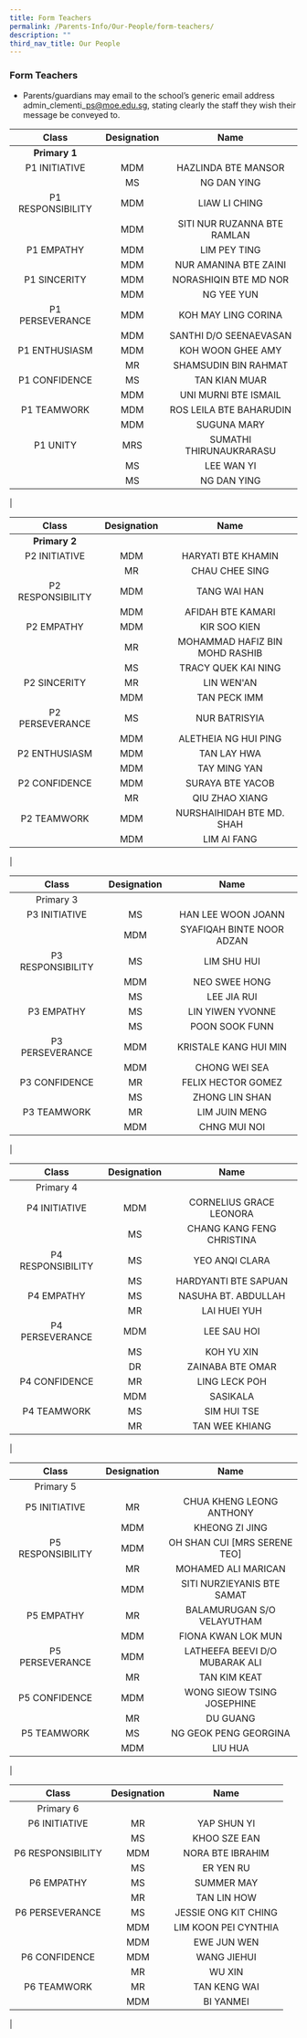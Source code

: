 ```yaml
---
title: Form Teachers
permalink: /Parents-Info/Our-People/form-teachers/
description: ""
third_nav_title: Our People
---
```

### Form Teachers

* Parents/guardians may email to the school’s generic email address admin\_clementi\_ps@moe.edu.sg, stating clearly the staff they wish their message be conveyed to.

| Class | Designation | Name |
|:---:|:---:|:---:|
| **Primary 1** |  |  |
| P1 INITIATIVE | MDM | HAZLINDA BTE MANSOR |
|  | MS | NG DAN YING |
| P1 RESPONSIBILITY | MDM | LIAW LI CHING |
|  | MDM | SITI NUR RUZANNA BTE RAMLAN |
| P1 EMPATHY | MDM | LIM PEY TING |
|  | MDM | NUR AMANINA BTE ZAINI |
| P1 SINCERITY | MDM | NORASHIQIN BTE MD NOR |
|  | MDM | NG YEE YUN |
| P1 PERSEVERANCE | MDM | KOH MAY LING CORINA |
|  | MDM | SANTHI D/O SEENAEVASAN |
| P1 ENTHUSIASM | MDM | KOH WOON GHEE AMY |
|  | MR | SHAMSUDIN BIN RAHMAT |
| P1 CONFIDENCE | MS | TAN KIAN MUAR |
|  | MDM | UNI MURNI BTE ISMAIL |
| P1 TEAMWORK | MDM | ROS LEILA BTE BAHARUDIN |
|  | MDM | SUGUNA MARY |
| P1 UNITY | MRS | SUMATHI THIRUNAUKRARASU |
|  | MS | LEE WAN YI |
|   |  MS |  NG DAN YING |
|

| Class | Designation | Name |
|:---:|:---:|:---:|
| **Primary 2** |  |  |
| P2 INITIATIVE | MDM | HARYATI BTE KHAMIN |
|  | MR | CHAU CHEE SING |
| P2 RESPONSIBILITY | MDM | TANG WAI HAN |
|  | MDM | AFIDAH BTE KAMARI |
| P2 EMPATHY | MDM | KIR SOO KIEN |
|  | MR | MOHAMMAD HAFIZ BIN MOHD RASHIB |
|   |  MS |  TRACY QUEK KAI NING |
| P2 SINCERITY | MR | LIN WEN'AN |
|  | MDM | TAN PECK IMM |
| P2 PERSEVERANCE | MS | NUR BATRISYIA |
|  | MDM | ALETHEIA NG HUI PING |
| P2 ENTHUSIASM | MDM | TAN LAY HWA |
|  | MDM | TAY MING YAN |
| P2 CONFIDENCE | MDM | SURAYA BTE YACOB |
|  | MR | QIU ZHAO XIANG |
| P2 TEAMWORK | MDM | NURSHAIHIDAH BTE MD. SHAH |
|  | MDM | LIM AI FANG |
|

| Class | Designation | Name |
|:---:|:---:|:---:|
| Primary 3 |  |  |
| P3 INITIATIVE | MS | HAN LEE WOON JOANN |
|  | MDM | SYAFIQAH BINTE NOOR ADZAN |
| P3 RESPONSIBILITY | MS | LIM SHU HUI |
|  | MDM | NEO SWEE HONG |
|   | MS | LEE JIA RUI  |
| P3 EMPATHY | MS | LIN YIWEN YVONNE |
|  | MS | POON SOOK FUNN |
| P3 PERSEVERANCE | MDM | KRISTALE KANG HUI MIN |
|  | MDM | CHONG WEI SEA |
| P3 CONFIDENCE | MR | FELIX HECTOR GOMEZ |
|  | MS | ZHONG LIN SHAN |
| P3 TEAMWORK | MR | LIM JUIN MENG |
|  | MDM | CHNG MUI NOI |
|

| Class | Designation | Name |
|:---:|:---:|:---:|
| Primary 4 |  |  |
| P4 INITIATIVE | MDM | CORNELIUS GRACE LEONORA |
|  | MS | CHANG KANG FENG CHRISTINA |
| P4 RESPONSIBILITY | MS | YEO ANQI CLARA |
|  | MS | HARDYANTI BTE SAPUAN |
| P4 EMPATHY | MS | NASUHA BT. ABDULLAH |
|  | MR | LAI HUEI YUH |
| P4 PERSEVERANCE | MDM | LEE SAU HOI |
|  | MS | KOH YU XIN |
|  | DR | ZAINABA BTE OMAR |
| P4 CONFIDENCE | MR | LING LECK POH |
|  | MDM | SASIKALA |
| P4 TEAMWORK | MS | SIM HUI TSE |
|  | MR | TAN WEE KHIANG |
|

| Class | Designation | Name |
|:---:|:---:|:---:|
| Primary 5 |  |  |
| P5 INITIATIVE | MR | CHUA KHENG LEONG ANTHONY |
|  | MDM | KHEONG ZI JING |
| P5 RESPONSIBILITY | MDM | OH SHAN CUI [MRS SERENE TEO] |
|  | MR | MOHAMED ALI MARICAN |
|   | MDM | SITI NURZIEYANIS BTE SAMAT |
| P5 EMPATHY | MR | BALAMURUGAN S/O VELAYUTHAM |
|  | MDM | FIONA KWAN LOK MUN |
| P5 PERSEVERANCE | MDM | LATHEEFA BEEVI D/O MUBARAK ALI |
|  | MR  | TAN KIM KEAT  |
| P5 CONFIDENCE | MDM | WONG SIEOW TSING JOSEPHINE |
|  | MR | DU GUANG |
| P5 TEAMWORK | MS | NG GEOK PENG GEORGINA |
|  | MDM | LIU HUA |
|

| Class | Designation | Name |
|:---:|:---:|:---:|
| Primary 6 |  |  |
| P6 INITIATIVE | MR | YAP SHUN YI |
|  | MS | KHOO SZE EAN |
| P6 RESPONSIBILITY | MDM | NORA BTE IBRAHIM |
|  | MS | ER YEN RU |
| P6 EMPATHY | MS | SUMMER MAY |
|  | MR | TAN LIN HOW |
| P6 PERSEVERANCE | MS | JESSIE ONG KIT CHING |
|  | MDM | LIM KOON PEI CYNTHIA |
|  | MDM | EWE JUN WEN |
| P6 CONFIDENCE | MDM | WANG JIEHUI |
|   | MR | WU XIN |
| P6 TEAMWORK | MR | TAN KENG WAI |
|   | MDM | BI YANMEI |
|